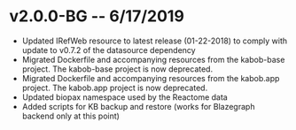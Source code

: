# v2.0.0-BG -- 6/17/2019
* Updated IRefWeb resource to latest release (01-22-2018) to comply with update to v0.7.2 of the datasource dependency
* Migrated Dockerfile and accompanying resources from the kabob-base project. The kabob-base project is now deprecated.
* Migrated Dockerfile and accompanying resources from the kabob.app project. The kabob.app project is now deprecated.
* Updated biopax namespace used by the Reactome data
* Added scripts for KB backup and restore (works for Blazegraph backend only at this point)